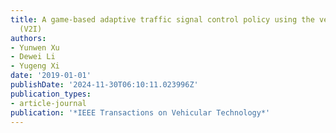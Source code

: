 ```yaml
---
title: A game-based adaptive traffic signal control policy using the vehicle to infrastructure
  (V2I)
authors:
- Yunwen Xu
- Dewei Li
- Yugeng Xi
date: '2019-01-01'
publishDate: '2024-11-30T06:10:11.023996Z'
publication_types:
- article-journal
publication: '*IEEE Transactions on Vehicular Technology*'
---
```

